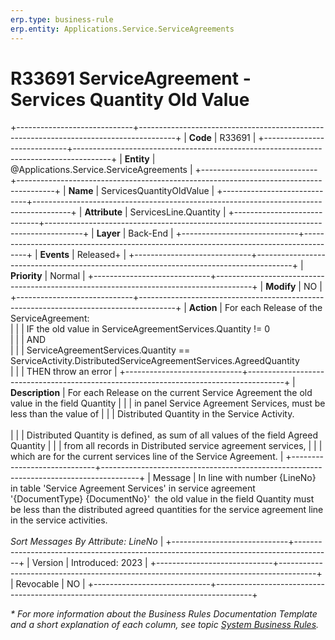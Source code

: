```yaml
---
erp.type: business-rule
erp.entity: Applications.Service.ServiceAgreements
---
```


# R33691 ServiceAgreement - Services Quantity Old Value
+-----------------------------+---------------------------------------------------------------------------------------+
| **Code**                    | R33691                                                                                |
+-----------------------------+---------------------------------------------------------------------------------------+
| **Entity**                  | @Applications.Service.ServiceAgreements                                               |
+-----------------------------+---------------------------------------------------------------------------------------+
| **Name**                    | ServicesQuantityOldValue                                                              |
+-----------------------------+---------------------------------------------------------------------------------------+
| **Attribute**               | ServicesLine.Quantity                                                                 |
+-----------------------------+---------------------------------------------------------------------------------------+
| **Layer**                   | Back-End                                                                              |
+-----------------------------+---------------------------------------------------------------------------------------+
| **Events**                  | Released+                                                                             |
+-----------------------------+---------------------------------------------------------------------------------------+
| **Priority**                | Normal                                                                                |
+-----------------------------+---------------------------------------------------------------------------------------+
| **Modify**                  | NO                                                                                    |
+-----------------------------+---------------------------------------------------------------------------------------+
| **Action**                  | For each Release of the ServiceAgreement: <br/>                                       |
|                             | IF the old value in ServiceAgreementServices.Quantity != 0 <br/>                      |
|                             | AND <br/>                                                                             |
|                             | ServiceAgreementServices.Quantity == ServiceActivity.DistributedServiceAgreementServices.AgreedQuantity <br/> |
|                             | THEN throw an error                                                                   |
+-----------------------------+---------------------------------------------------------------------------------------+
| **Description**             | For each Release on the current Service Agreement the old value in the field Quantity | 
|                             | in panel Service Agreement Services, must be less than the value of                   |
|                             | Distributed Quantity in the Service Activity. <br><br>                                |
|                             | Distributed Quantity is defined, as sum of all values of the field Agreed Quantity    |
|                             | from all records in Distributed service agreement services,                           |
|                             | which are for the current services line of the Service Agreement.                     |
+-----------------------------+---------------------------------------------------------------------------------------+
| Message | In line with number {LineNo} in table \'Service Agreement Services\' in service agreement \'{DocumentType} {DocumentNo}\'  the old value in the field Quantity must be less than the distributed agreed quantities for the service agreement line in the service activities.<br><br> *Sort Messages By Attribute: LineNo* |
+-----------------------------+---------------------------------------------------------------------------------------+
| Version                     | Introduced: 2023                                                                      |
+-----------------------------+---------------------------------------------------------------------------------------+
| Revocable                   | NO                                                                                    |
+-----------------------------+---------------------------------------------------------------------------------------+

*\* For more information about the Business Rules Documentation Template and a short explanation of each column, see
topic [System Business Rules](../templates/template-description-system-business-rules.md).*
